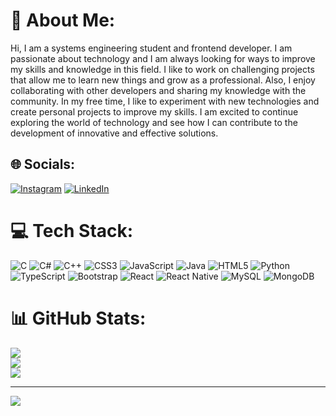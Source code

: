 # 💫 About Me:
Hi, I am a systems engineering student and frontend developer. I am passionate about technology and I am always looking for ways to improve my skills and knowledge in this field. I like to work on challenging projects that allow me to learn new things and grow as a professional. Also, I enjoy collaborating with other developers and sharing my knowledge with the community. In my free time, I like to experiment with new technologies and create personal projects to improve my skills. I am excited to continue exploring the world of technology and see how I can contribute to the development of innovative and effective solutions.


## 🌐 Socials:
[![Instagram](https://img.shields.io/badge/Instagram-%23E4405F.svg?logo=Instagram&logoColor=white)](https://instagram.com/https://www.instagram.com/walterjimenez2210/) [![LinkedIn](https://img.shields.io/badge/LinkedIn-%230077B5.svg?logo=linkedin&logoColor=white)](https://linkedin.com/in/www.linkedin.com/in/walter-jimenez9522) 

# 💻 Tech Stack:
![C](https://img.shields.io/badge/c-%2300599C.svg?style=for-the-badge&logo=c&logoColor=white) ![C#](https://img.shields.io/badge/c%23-%23239120.svg?style=for-the-badge&logo=c-sharp&logoColor=white) ![C++](https://img.shields.io/badge/c++-%2300599C.svg?style=for-the-badge&logo=c%2B%2B&logoColor=white) ![CSS3](https://img.shields.io/badge/css3-%231572B6.svg?style=for-the-badge&logo=css3&logoColor=white) ![JavaScript](https://img.shields.io/badge/javascript-%23323330.svg?style=for-the-badge&logo=javascript&logoColor=%23F7DF1E) ![Java](https://img.shields.io/badge/java-%23ED8B00.svg?style=for-the-badge&logo=java&logoColor=white) ![HTML5](https://img.shields.io/badge/html5-%23E34F26.svg?style=for-the-badge&logo=html5&logoColor=white) ![Python](https://img.shields.io/badge/python-3670A0?style=for-the-badge&logo=python&logoColor=ffdd54) ![TypeScript](https://img.shields.io/badge/typescript-%23007ACC.svg?style=for-the-badge&logo=typescript&logoColor=white) ![Bootstrap](https://img.shields.io/badge/bootstrap-%23563D7C.svg?style=for-the-badge&logo=bootstrap&logoColor=white) ![React](https://img.shields.io/badge/react-%2320232a.svg?style=for-the-badge&logo=react&logoColor=%2361DAFB) ![React Native](https://img.shields.io/badge/react_native-%2320232a.svg?style=for-the-badge&logo=react&logoColor=%2361DAFB) ![MySQL](https://img.shields.io/badge/mysql-%2300f.svg?style=for-the-badge&logo=mysql&logoColor=white) ![MongoDB](https://img.shields.io/badge/MongoDB-%234ea94b.svg?style=for-the-badge&logo=mongodb&logoColor=white) 
# 📊 GitHub Stats:
![](https://github-readme-stats.vercel.app/api?username=Privado11&theme=dark&hide_border=false&include_all_commits=false&count_private=false)<br/>
![](https://github-readme-streak-stats.herokuapp.com/?user=Privado11&theme=dark&hide_border=false)<br/>
![](https://github-readme-stats.vercel.app/api/top-langs/?username=Privado11&theme=dark&hide_border=false&include_all_commits=false&count_private=false&layout=compact)

---
[![](https://visitcount.itsvg.in/api?id=Privado11&icon=0&color=0)](https://visitcount.itsvg.in)

<!-- Proudly created with GPRM ( https://gprm.itsvg.in ) -->

